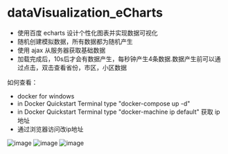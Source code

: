 # dataVisualization_eCharts
- 使用百度 echarts 设计个性化图表并实现数据可视化
- 随机创建模拟数据，所有数据都为随机产生
- 使用 ajax 从服务器获取基础数据
- 加载完成后，10s后才会有数据产生，每秒钟产生4条数据.数据产生前可以通过点击，双击查看省份，市区，小区数据

如何查看：
- docker for windows
- in Docker Quickstart Terminal type "docker-compose up -d"
- in Docker Quickstart Terminal type "docker-machine ip default" 获取 ip 地址
- 通过浏览器访问改ip地址

![image](https://github.com/Carol1992/dataVisualization_eCharts/blob/master/images/province.png)
![image](https://github.com/Carol1992/dataVisualization_eCharts/blob/master/images/xiaoqu.png)
![image](https://github.com/Carol1992/dataVisualization_eCharts/blob/master/images/xq.png)


